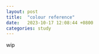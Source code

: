 ```yaml
---
layout: post
title:  "colour reference"
date:   2023-10-17 12:08:44 +0800
categories: study
---
```


wip



[jekyll-docs]: https://jekyllrb.com/docs/home
[jekyll-gh]:   https://github.com/jekyll/jekyll
[jekyll-talk]: https://talk.jekyllrb.com/
